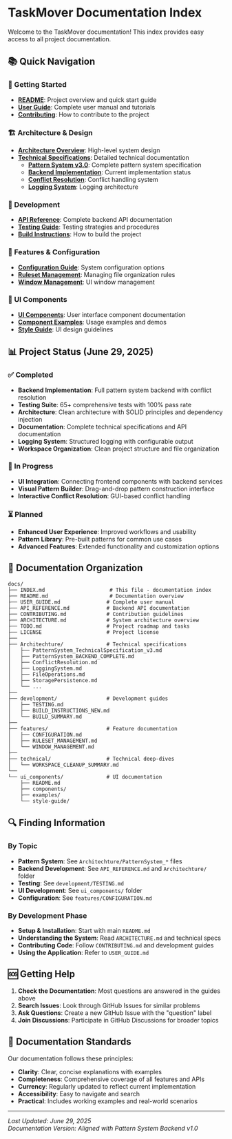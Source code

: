 # TaskMover Documentation Index

Welcome to the TaskMover documentation! This index provides easy access to all project documentation.

## 📚 Quick Navigation

### 🚀 Getting Started
- **[README](../README.md)**: Project overview and quick start guide
- **[User Guide](USER_GUIDE.md)**: Complete user manual and tutorials
- **[Contributing](CONTRIBUTING.md)**: How to contribute to the project

### 🏗️ Architecture & Design
- **[Architecture Overview](ARCHITECTURE.md)**: High-level system design
- **[Technical Specifications](Architechture/)**: Detailed technical documentation
  - **[Pattern System v3.0](Architechture/PatternSystem_TechnicalSpecification_v3.md)**: Complete pattern system specification
  - **[Backend Implementation](Architechture/PatternSystem_BACKEND_COMPLETE.md)**: Current implementation status
  - **[Conflict Resolution](Architechture/ConflictResolution.md)**: Conflict handling system
  - **[Logging System](Architechture/LoggingSystem.md)**: Logging architecture

### 🔧 Development
- **[API Reference](API_REFERENCE.md)**: Complete backend API documentation
- **[Testing Guide](development/TESTING.md)**: Testing strategies and procedures
- **[Build Instructions](development/BUILD_INSTRUCTIONS_NEW.md)**: How to build the project

### 📖 Features & Configuration
- **[Configuration Guide](features/CONFIGURATION.md)**: System configuration options
- **[Ruleset Management](features/RULESET_MANAGEMENT.md)**: Managing file organization rules
- **[Window Management](features/WINDOW_MANAGEMENT.md)**: UI window management

### 🎨 UI Components
- **[UI Components](ui_components/README.md)**: User interface component documentation
- **[Component Examples](ui_components/examples/)**: Usage examples and demos
- **[Style Guide](ui_components/style-guide/)**: UI design guidelines

## 📊 Project Status (June 29, 2025)

### ✅ Completed
- **Backend Implementation**: Full pattern system backend with conflict resolution
- **Testing Suite**: 65+ comprehensive tests with 100% pass rate
- **Architecture**: Clean architecture with SOLID principles and dependency injection
- **Documentation**: Complete technical specifications and API documentation
- **Logging System**: Structured logging with configurable output
- **Workspace Organization**: Clean project structure and file organization

### 🔄 In Progress
- **UI Integration**: Connecting frontend components with backend services
- **Visual Pattern Builder**: Drag-and-drop pattern construction interface
- **Interactive Conflict Resolution**: GUI-based conflict handling

### ⏳ Planned
- **Enhanced User Experience**: Improved workflows and usability
- **Pattern Library**: Pre-built patterns for common use cases
- **Advanced Features**: Extended functionality and customization options

## 🧭 Documentation Organization

```
docs/
├── INDEX.md                     # This file - documentation index
├── README.md                    # Documentation overview
├── USER_GUIDE.md               # Complete user manual
├── API_REFERENCE.md            # Backend API documentation
├── CONTRIBUTING.md             # Contribution guidelines
├── ARCHITECTURE.md             # System architecture overview
├── TODO.md                     # Project roadmap and tasks
├── LICENSE                     # Project license
├── 
├── Architechture/              # Technical specifications
│   ├── PatternSystem_TechnicalSpecification_v3.md
│   ├── PatternSystem_BACKEND_COMPLETE.md
│   ├── ConflictResolution.md
│   ├── LoggingSystem.md
│   ├── FileOperations.md
│   ├── StoragePersistence.md
│   └── ...
├── 
├── development/                # Development guides
│   ├── TESTING.md
│   ├── BUILD_INSTRUCTIONS_NEW.md
│   └── BUILD_SUMMARY.md
├── 
├── features/                   # Feature documentation
│   ├── CONFIGURATION.md
│   ├── RULESET_MANAGEMENT.md
│   └── WINDOW_MANAGEMENT.md
├── 
├── technical/                  # Technical deep-dives
│   └── WORKSPACE_CLEANUP_SUMMARY.md
└── 
└── ui_components/              # UI documentation
    ├── README.md
    ├── components/
    ├── examples/
    └── style-guide/
```

## 🔍 Finding Information

### By Topic
- **Pattern System**: See `Architechture/PatternSystem_*` files
- **Backend Development**: See `API_REFERENCE.md` and `Architechture/` folder
- **Testing**: See `development/TESTING.md`
- **UI Development**: See `ui_components/` folder
- **Configuration**: See `features/CONFIGURATION.md`

### By Development Phase
- **Setup & Installation**: Start with main `README.md`
- **Understanding the System**: Read `ARCHITECTURE.md` and technical specs
- **Contributing Code**: Follow `CONTRIBUTING.md` and development guides
- **Using the Application**: Refer to `USER_GUIDE.md`

## 🆘 Getting Help

1. **Check the Documentation**: Most questions are answered in the guides above
2. **Search Issues**: Look through GitHub Issues for similar problems
3. **Ask Questions**: Create a new GitHub Issue with the "question" label
4. **Join Discussions**: Participate in GitHub Discussions for broader topics

## 📝 Documentation Standards

Our documentation follows these principles:
- **Clarity**: Clear, concise explanations with examples
- **Completeness**: Comprehensive coverage of all features and APIs
- **Currency**: Regularly updated to reflect current implementation
- **Accessibility**: Easy to navigate and search
- **Practical**: Includes working examples and real-world scenarios

---

*Last Updated: June 29, 2025*  
*Documentation Version: Aligned with Pattern System Backend v1.0*
